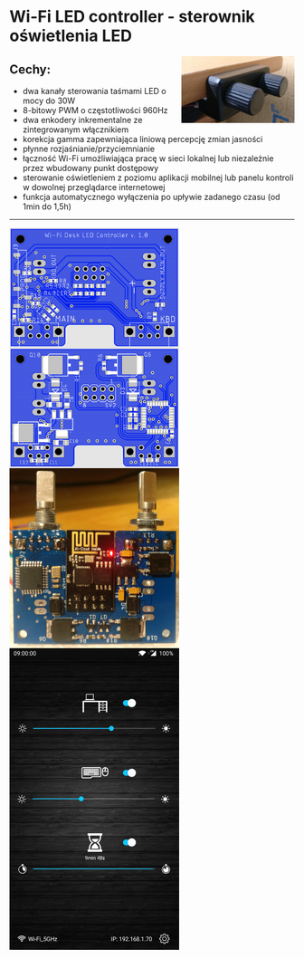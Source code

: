 # Wi-Fi LED controller - sterownik oświetlenia LED

<img align="right" width=200 src="Wi-Fi_LED_controller_case.png" />

## Cechy:
* dwa kanały sterowania taśmami LED o mocy do 30W
* 8-bitowy PWM o częstotliwości 960Hz
* dwa enkodery inkrementalne ze zintegrowanym włącznikiem
* korekcja gamma zapewniająca liniową percepcję zmian jasności
* płynne rozjaśnianie/przyciemnianie
* łączność Wi-Fi umożliwiająca pracę w sieci lokalnej lub niezależnie przez wbudowany punkt dostępowy
* sterowanie oświetleniem z poziomu aplikacji mobilnej lub panelu kontroli w dowolnej przeglądarce internetowej
* funkcja automatycznego wyłączenia po upływie zadanego czasu (od 1min do 1,5h)

---

<img align="left" width=300 src="PCB_top_preview.PNG" />
<img align="center" width=300 src="PCB_bottom_preview.PNG" />
<img align="left" width=300 src="Wi-Fi_LED_controller.png" />
<img align="center" width=300 src="App_homescreen.png" />